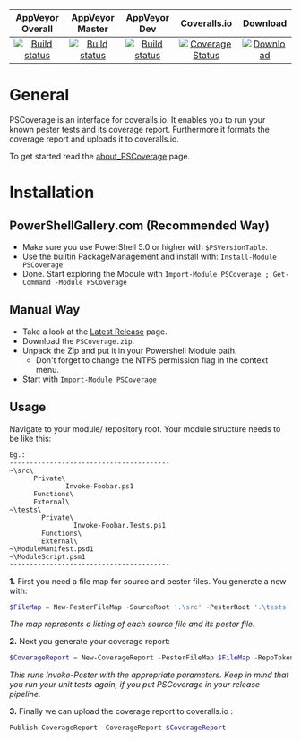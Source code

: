 | AppVeyor Overall | AppVeyor Master | AppVeyor Dev | Coveralls.io  | Download |
| :--------------: | :-------------: | :----------: | :-----------: | :--------:|
| [![Build status](https://ci.appveyor.com/api/projects/status/h0qu0s5xla6gt5x3?svg=true)](https://ci.appveyor.com/project/OCram85/PSCoverage) | [![Build status](https://ci.appveyor.com/api/projects/status/h0qu0s5xla6gt5x3/branch/master?svg=true)](https://ci.appveyor.com/project/OCram85/PSCoverage/branch/master) | [![Build status](https://ci.appveyor.com/api/projects/status/h0qu0s5xla6gt5x3/branch/dev?svg=true)](https://ci.appveyor.com/project/OCram85/PSCoverage/branch/dev) | [![Coverage Status](https://coveralls.io/repos/github/OCram85/PSCoverage/badge.svg?branch=master)](https://coveralls.io/github/OCram85/PSCoverage?branch=master) | [![Download](https://img.shields.io/badge/powershellgallery-PSCoverage-blue.svg)](https://www.powershellgallery.com/packages/PSCoverage)

General
=======

PSCoverage is an interface for coveralls.io. It enables you to run your known pester tests and its coverage report.
Furthermore it formats the coverage report and uploads it to coveralls.io.

To get started read the [about_PSCoverage](/src/en-US/about_PSCoverage.help.txt) page.

Installation
============


PowerShellGallery.com (Recommended Way)
---------------------------------------

* Make sure you use PowerShell 5.0 or higher with `$PSVersionTable`.
* Use the builtin PackageManagement and install with: `Install-Module PSCoverage`
* Done. Start exploring the Module with `Import-Module PSCoverage ; Get-Command -Module PSCoverage`

Manual Way
----------

* Take a look at the [Latest Release](https://github.com/OCram85/PSCoverage/releases/latest) page.
* Download the `PSCoverage.zip`.
* Unpack the Zip and put it in your Powershell Module path.
  * Don't forget to change the NTFS permission flag in the context menu.
* Start with `Import-Module PSCoverage`

Usage
-----

Navigate to your module/ repository root. Your module structure needs to be like this:
```
Eg.:
----------------------------------------
~\src\
      Private\
              Invoke-Foobar.ps1
      Functions\
      External\
~\tests\
        Private\
                Invoke-Foobar.Tests.ps1
        Functions\
        External\
~\ModuleManifest.psd1
~\ModuleScript.psm1
----------------------------------------
```

**1.** First you need a file map for source and pester files. You generate a new with:
```powershell
$FileMap = New-PesterFileMap -SourceRoot '.\src' -PesterRoot '.\tests'
```
_The map represents a listing of each source file and its pester file._

**2.** Next you generate your coverage report:
```powershell
$CoverageReport = New-CoverageReport -PesterFileMap $FileMap -RepoToken 'abcd1234'
```
_This runs Invoke-Pester with the appropriate parameters. Keep in mind that you run your unit tests again, if you put PSCoverage in your release pipeline._

**3.** Finally we can upload the coverage report to coveralls.io :
```powershell
Publish-CoverageReport -CoverageReport $CoverageReport
```
